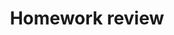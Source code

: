---
guid: "21F6BDF4-FEE7-4406-8E21-265AB70F5AB2"
title: "Homework review"
description: "Elif and Rito review their homework on tokenizing a 2D or 3D metaverse and exploring different features for QR codes. We consider different solutions and ponder how to handle map zooming when there are too many people in one place."
pubDate: "Tue, 17 Jan 2023 18:00:00 -0500"
itunes-explicit: "no"
itunes-episode: 59
itunes-episodeType: full

# More info
youtube-full: https://youtu.be/-3Kzak6k4MA
discussion: https://twitter.com/fulldecent/status/1615605032438714377

# Timeline
timeline:
  - seconds: 0
    title: Intro
  - seconds: 46
    title: Elif's homework, metadata for metaverse
  - seconds: 346
    title: Subdividable coordinates
  - seconds: 435
    title: Showing dense data on a 3-D map
  - seconds: 544
    title: Hot take with Manifold
  - seconds: 621
    title: OpenSea 2.5% fee reaction
  - seconds: 630
    title: Manifold properties bug report
  - seconds: 795
    title: Rito's homework QRs
  - seconds: 820
    title: Analyze a QR code
  - seconds: 936
    title: Learning-- the boring way or the fun way


# File information
enclosure-url: "https://media.phor.net/csh/2023-01-17-episode-59.m4a"
enclosure-length: 20137559
enclosure-type: "audio/x-m4a"
itunes-duration: 962
---